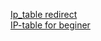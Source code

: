 
[Ip_table redirect](http://www.cyberciti.biz/faq/linux-port-redirection-with-iptables/)  
[IP-table for beginer](http://www.howtogeek.com/177621/the-beginners-guide-to-iptables-the-linux-firewall/)